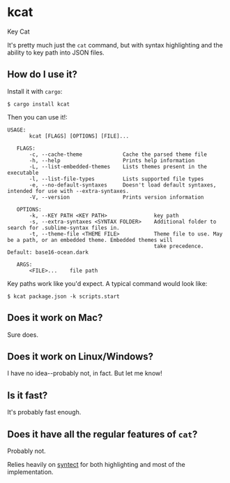 kcat
===

Key Cat

It's pretty much just the `cat` command, but with syntax highlighting and the ability to key path into JSON files.

## How do I use it?
Install it with `cargo`:

`$ cargo install kcat`

Then you can use it!:

```
USAGE:
       kcat [FLAGS] [OPTIONS] [FILE]...
   
   FLAGS:
       -c, --cache-theme             Cache the parsed theme file
       -h, --help                    Prints help information
       -L, --list-embedded-themes    Lists themes present in the executable
       -l, --list-file-types         Lists supported file types
       -e, --no-default-syntaxes     Doesn't load default syntaxes, intended for use with --extra-syntaxes.
       -V, --version                 Prints version information
   
   OPTIONS:
       -k, --KEY PATH <KEY PATH>               key path
       -s, --extra-syntaxes <SYNTAX FOLDER>    Additional folder to search for .sublime-syntax files in.
       -t, --theme-file <THEME FILE>           Theme file to use. May be a path, or an embedded theme. Embedded themes will
                                               take precedence. Default: base16-ocean.dark
   
   ARGS:
       <FILE>...    file path
```

Key paths work like you'd expect. A typical command would look like:

`$ kcat package.json -k scripts.start`

## Does it work on Mac?
Sure does.

## Does it work on Linux/Windows?
I have no idea--probably not, in fact. But let me know!

## Is it fast?
It's probably fast enough.

## Does it have all the regular features of `cat`?
Probably not.


Relies heavily on [syntect](https://github.com/trishume/syntect) for both highlighting and most of the implementation.  